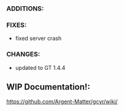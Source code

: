 ### ADDITIONS:

### FIXES:
- fixed server crash

### CHANGES:
- updated to GT 1.4.4

## WIP Documentation!:

https://github.com/Argent-Matter/gcyr/wiki/
